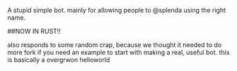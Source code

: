 A stupid simple bot. mainly for allowing people to @splenda using the right name.

##NOW IN RUST!!

also responds to some random crap, because we thought it needed to do more
fork if you need an example to start with making a real, useful bot. 
this is basically a overgrwon helloworld
